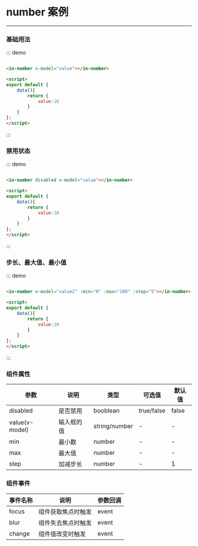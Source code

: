 <script>
export default {
    data(){
        return {
            value1:10,
            value2:10,
            value3:10
        }
    }
};
</script>
# number 案例
---
### 基础用法

<div class="demo-block">
    <in-number v-model="value1"></in-number>
</div>

::: demo
```html

<in-number v-model="value"></in-number>

<script>
export default {
    data(){
        return {
            value:10
        }
    }
};
</script>

```
:::

### 禁用状态

<div class="demo-block">
    <in-number disabled v-model="value3"></in-number>
</div>

::: demo
```html

<in-number disabled v-model="value"></in-number>

<script>
export default {
    data(){
        return {
            value:10
        }
    }
};
</script>

```
:::


### 步长、最大值、最小值

<div class="demo-block">
    <in-number v-model="value2" :min="0" :max="100" :step="5"></in-number>
</div>

::: demo
```html

<in-number v-model="value2" :min="0" :max="100" :step="5"></in-number>

<script>
export default {
    data(){
        return {
            value:10
        }
    }
};
</script>

```
:::

### 组件属性
|参数|说明|类型|可选值|默认值|
|---|---|---|---|---|
| disabled | 是否禁用 | booblean | true/false | false |
| value(v-model) | 输入框的值 | string/number | - | - |
| min | 最小数 | number | - | - |
| max | 最大值 | number | - | - |
| step | 加减步长 | number | - | 1 |

### 组件事件
|事件名称|说明|参数回调|
|---|---|---|
| focus | 组件获取焦点时触发 | event |
| blur | 组件失去焦点时触发 | event |
| change | 组件值改变时触发 | event |
